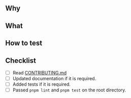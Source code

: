 <!-- Thank you for sending a pull request! -->

## Why

<!-- Why do you want the feature and why does it make sense for the package? -->


## What

<!-- What is a solution you want to add? -->


## How to test

<!-- How can we test this pull request? -->

## Checklist

- [ ] Read [CONTRIBUTING.md](https://github.com/kintone/js-sdk/blob/master/CONTRIBUTING.md)
- [ ] Updated documentation if it is required.
- [ ] Added tests if it is required.
- [ ] Passed `pnpm lint` and `pnpm test` on the root directory.
